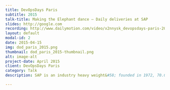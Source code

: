 ```yaml
---
title: DevOpsDays Paris
subtitle: 2015 
talk-title: Making the Elephant dance – Daily deliveries at SAP
slides: http://google.com
recording: http://www.dailymotion.com/video/x2nnysk_devopsdays-paris-2015-dirk-lehmann-making-the-elephant-dance-daily-deliveries-at-sap_tech
layout: default
modal-id: 2
date: 2015-04-15
img: dod_paris_2015.png
thumbnail: dod_paris_2015-thumbnail.png
alt: image-alt
project-date: April 2015
client: DevOpsDays Paris
category: Talk
description: SAP is an industry heavy weight&#58; founded in 1972, 70.000+ employees in over 50 countries. We sell business critical enterprise applications to our customers, ERP system that process pay slips, corporate financial statements, critical stuff like that. Over decades we sold on premise software to our customers. We released updates once or twice a year. Major product releases each x-years. But since a few years the company set itself the goal to become a cloud company. This implies dramatic changes to the organization and it’s processes and beliefs. In 2012 a small internal cloud based ride-sharing service (TwoGo) was ordered to become an official SAP product. As becoming an official SAP product doesn’t sound that hard when you’ve already the service running in-house&#58; Development done and ongoing, Operations up and running, quality hiccups cured…opening the service shouldn’t be that hard. Unfortunately large companies like SAP don’t work like that. Large/traditional companies have gazillions of processes, regulations, standards which must be fulfilled and documented before you are allowed to release as an official product. The aim of this talk is to tell the story how we as a small team managed to change the huge SAP. As DevOps might be “natural” to start-up like companies, it’s a huge paradigm and cultural shift in companies like SAP which used to be successful with their way of doing things since decades. We developed and pioneered new processes inside the company and with applying DevOps and Continuous Delivery as first SAP product ever we now (since Oct. 2014) delivery daily to our customers, making us the fasted delivering product of SAP. I will narrate the full circle from getting management buy-in, redesigning corporate processes, pioneering new technologies and how to change corporate culture in large and traditional enterprises.

---
```

